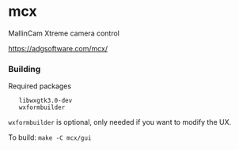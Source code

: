 # mcx
MallinCam Xtreme camera control

https://adgsoftware.com/mcx/

### Building

Required packages
```
   libwxgtk3.0-dev
   wxformbuilder
```

`wxformbuilder` is optional, only needed if you want to modify the UX.
 
To build:
    `make -C mcx/gui`
